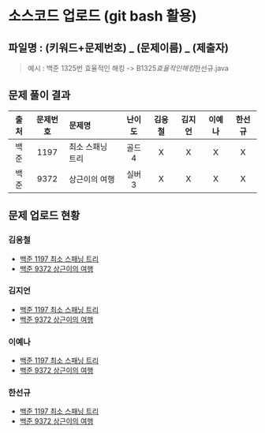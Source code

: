 # 소스코드 업로드 (git bash 활용)

## 파일명 : (키워드+문제번호) _ (문제이름) _ (제출자)

> 예시 : 백준 1325번 효율적인 해킹 -> B1325*효율적인해킹*한선규.java

## 문제 풀이 결과

<!-- Table -->

| 출처 | 문제번호 | 문제명           | 난이도 | 김응철 | 김지언 | 이예나 | 한선규 |
| :--: | :------: | :--------------- | :----: | :----: | :----: | :----: | :----: |
| 백준 |   1197   | 최소 스패닝 트리 | 골드4  |   X    |   X    |   X    |   X    |
| 백준 |   9372   | 상근이의 여행    | 실버3  |   X    |   X    |   X    |   X    |

## 문제 업로드 현황

### 김응철

- [백준 1197 최소 스패닝 트리]()
- [백준 9372 상근이의 여행]()

### 김지언

- [백준 1197 최소 스패닝 트리]()
- [백준 9372 상근이의 여행]()

### 이예나

- [백준 1197 최소 스패닝 트리]()
- [백준 9372 상근이의 여행]()

### 한선규

- [백준 1197 최소 스패닝 트리]()
- [백준 9372 상근이의 여행]()
